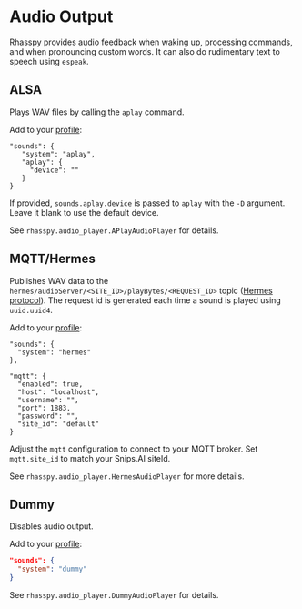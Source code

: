 # Audio Output

Rhasspy provides audio feedback when waking up, processing commands, and when pronouncing custom words.
It can also do rudimentary text to speech using `espeak`.

## ALSA

Plays WAV files by calling the `aplay` command.

Add to your [profile](profiles.md):

    "sounds": {
       "system": "aplay",
       "aplay": {
         "device": ""
       }
    }
    
If provided, `sounds.aplay.device` is passed to `aplay` with the `-D` argument.
Leave it blank to use the default device.

See `rhasspy.audio_player.APlayAudioPlayer` for details.


## MQTT/Hermes

Publishes WAV data to the `hermes/audioServer/<SITE_ID>/playBytes/<REQUEST_ID>` topic ([Hermes protocol](https://docs.snips.ai/ressources/hermes-protocol)). The request id is generated each time a sound is played using `uuid.uuid4`.

Add to your [profile](profiles.md):

    "sounds": {
      "system": "hermes"
    },
    
    "mqtt": {
      "enabled": true,
      "host": "localhost",
      "username": "",
      "port": 1883,
      "password": "",
      "site_id": "default"
    }

Adjust the `mqtt` configuration to connect to your MQTT broker.
Set `mqtt.site_id` to match your Snips.AI siteId.

See `rhasspy.audio_player.HermesAudioPlayer` for more details.

## Dummy

Disables audio output.

Add to your [profile](profiles.md):

```json
"sounds": {
  "system": "dummy"
}
```

See `rhasspy.audio_player.DummyAudioPlayer` for details.
